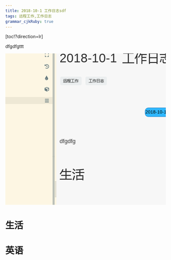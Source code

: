 ```yaml
---
title: 2018-10-1 工作日志sdf
tags: 远程工作,工作日志
grammar_cjkRuby: true
---
```


[toc!?direction=lr]

dfgdfgttt

![enter description here](https://www.github.com/kankekan/bb/raw/master/小书匠/1538371909896.png)

# 生活

# 英语